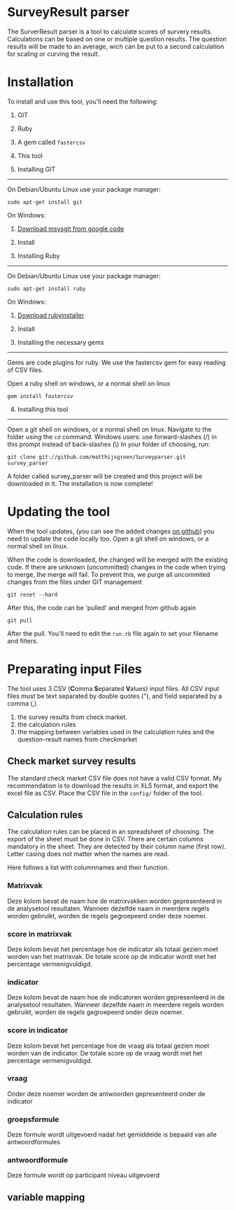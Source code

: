 SurveyResult parser
===================

The SurverResult parser is a tool to calculate scores of survery results. Calculations can be based on one or multiple question results.
The question results will be made to an average, wich can be put to a second calculation for scaling or curving the result.

Installation
============
To install and use this tool, you'll need the following:
1.	GIT
2.	Ruby
3.	A gem called `fastercsv`
4.	This tool

1. Installing GIT
-----------------
On Debian/Ubuntu Linux use your package manager:

	sudo apt-get install git

On Windows:
1.	[Download msysgit from google code](http://code.google.com/p/msysgit/)
2.	Install

2. Installing Ruby
------------------
On Debian/Ubuntu Linux use your package manager:

	sudo apt-get install ruby

On Windows:
1.	[Download rubyinstaller](http://rubyinstaller.org/)
2.	Install

3. Installing the necessary gems
--------------------------------
Gems are code plugins for ruby. We use the fastercsv gem for easy reading of CSV files.

Open a ruby shell on windows, or a normal shell on linux

	gem install fastercsv
	
4. Installing this tool
-----------------------
Open a git shell on windows, or a normal shell on linux.
Navigate to the folder using the `cd` command. Windows users: use forward-slashes (/) in this prompt instead of back-slashes (\\)
In your folder of choosing, run:

	git clone git://github.com/matthijsgroen/Surveyparser.git survey_parser

A folder called survey_parser will be created and this project will be downloaded in it.
The installation is now complete!

Updating the tool
=================
When the tool updates, (you can see the added changes [on github](http://github.com/matthijsgroen/Surveyparser/commits/master)) you need to update the code locally too.
Open a git shell on windows, or a normal shell on linux.

When the code is downloaded, the changed will be merged with the existing code. If there are unknown (uncommitted) changes in the code when trying to merge, the merge will fail. To prevent this, we purge all uncommited changes from the files under GIT management

	git reset --hard

After this, the code can be 'pulled' and merged from github again

	git pull
	
After the pull. You'll need to edit the `run.rb` file again to set your filename and filters.

Preparating input Files
=======================
The tool uses 3 CSV (**C**omma **S**eparated **V**alues) input files.
All CSV input files must be text separated by double quotes ("), and field separated by a comma (,)
 1. the survey results from check market.
 2. the calculation rules
 3. the mapping between variables used in the calculation rules and the question-result names from checkmarket

Check market survey results
---------------------------
The standard check market CSV file does not have a valid CSV format. My recommendation is to download the results in XLS format, and export the excel file as CSV. Place the CSV file in the `config/` folder of the tool.

Calculation rules 
-----------------
The calculation rules can be placed in an spreadsheet of choosing. The export of the sheet must be done in CSV. There are certain columns mandatory in the sheet. They are detected by their column name (first row). Letter casing does not matter when the names are read.

Here follows a list with columnnames and their function.

### Matrixvak	
Deze kolom bevat de naam hoe de matrixvakken worden gepresenteerd in de analysetool resultaten. Wanneer dezelfde naam in meerdere regels worden gebruikt, worden de regels gegroepeerd onder deze noemer.

### score in matrixvak	
Deze kolom bevat het percentage hoe de indicator als totaal gezien moet worden van het matrixvak. De totale score op de indicator wordt met het percentage vermenigvuldigd.

### indicator	
Deze kolom bevat de naam hoe de indicatoren worden gepresenteerd in de analysetool resultaten. Wanneer dezelfde naam in meerdere regels worden gebruikt, worden de regels gegroepeerd onder deze noemer.

### score in indicator
Deze kolom bevat het percentage hoe de vraag als totaal gezien moet worden van de indicator. De totale score op de vraag wordt met het percentage vermenigvuldigd.

### vraag
Onder deze noemer worden de antwoorden gepresenteerd onder de indicator

### groepsformule	
Deze formule wordt uitgevoerd nadat het gemiddelde is bepaald van alle antwoordformules

### antwoordformule	
Deze formule wordt op participant niveau uitgevoerd

variable mapping
----------------


